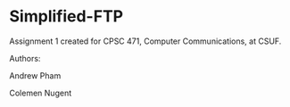 # Simplified-FTP

Assignment 1 created for CPSC 471, Computer Communications, at CSUF.

Authors:

Andrew Pham

Colemen Nugent
